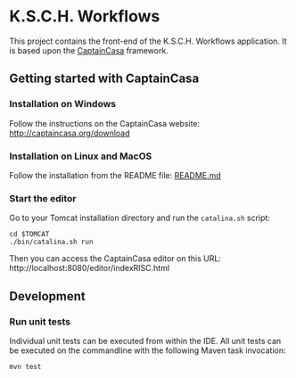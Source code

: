 # K.S.C.H. Workflows

This project contains the front-end of the K.S.C.H. Workflows application.
It is based upon the [CaptainCasa](http://captaincasa.org) framework.

## Getting started with CaptainCasa

### Installation on Windows

Follow the instructions on the CaptainCasa website: http://captaincasa.org/download

### Installation on Linux and MacOS

Follow the installation from the README file: [README.md](https://github.com/ksch-workflows/cc-dev-tomcat/blob/master/README.md)

### Start the editor

Go to your Tomcat installation directory and run the `catalina.sh` script:
```
cd $TOMCAT
./bin/catalina.sh run
```

Then you can access the CaptainCasa editor on this URL: http://localhost:8080/editor/indexRISC.html


## Development

### Run unit tests

Individual unit tests can be executed from within the IDE. All unit tests can be executed on the commandline
with the following Maven task invocation:

```
mvn test
```
